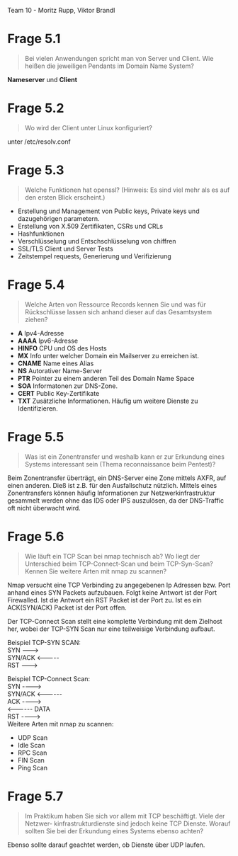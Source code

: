 Team 10 - Moritz Rupp, Viktor Brandl

# Frage 5.1
>Bei vielen Anwendungen spricht man von Server und Client. Wie heißen die
jeweiligen Pendants im Domain Name System?

**Nameserver** und **Client**

# Frage 5.2
>Wo wird der Client unter Linux konfiguriert?

unter /etc/resolv.conf

# Frage 5.3
>Welche Funktionen hat openssl? (Hinweis: Es sind viel mehr als es auf den
ersten Blick erscheint.)

- Erstellung und Management von Public keys, Private keys und dazugehörigen parametern.
- Erstellung von X.509 Zertifikaten, CSRs und CRLs
- Hashfunktionen 
- Verschlüsselung und Entschschlüsselung von chiffren
- SSL/TLS Client und Server Tests
- Zeitstempel requests, Generierung und Verifizierung

# Frage 5.4
> Welche Arten von Ressource Records kennen Sie und was für Rückschlüsse lassen sich anhand dieser auf das Gesamtsystem ziehen?

- **A** Ipv4-Adresse
- **AAAA** Ipv6-Adresse
- **HINFO** CPU und OS des Hosts
- **MX** Info unter welcher Domain ein Mailserver zu erreichen ist.
- **CNAME** Name eines Alias
- **NS** Autorativer Name-Server
- **PTR** Pointer zu einem anderen Teil des Domain Name Space
- **SOA** Informatonen zur DNS-Zone.
- **CERT** Public Key-Zertifikate
- **TXT** Zusätzliche Informationen. Häufig um weitere Dienste zu Identifizieren.

<!-- Schlüsse auf das Gesamtsystem Hinzufügen-->
<!--SRV Rekord-->

# Frage 5.5
>Was ist ein Zonentransfer und weshalb kann er zur Erkundung eines Systems
interessant sein (Thema reconnaissance beim Pentest)?

Beim Zonentransfer überträgt, ein DNS-Server eine Zone mittels AXFR, auf einen anderen. Dieß ist z.B. für den Ausfallschutz nützlich.
Mittels eines Zonentransfers können häufig Informationen zur Netzwerkinfrastruktur gesammelt werden ohne das IDS oder IPS auszulösen,
da der DNS-Traffic oft nicht überwacht wird.

# Frage 5.6
>Wie läuft ein TCP Scan bei nmap technisch ab? Wo liegt der Unterschied beim
TCP-Connect-Scan und beim TCP-Syn-Scan? Kennen Sie weitere Arten mit nmap zu scannen?
  
  
Nmap versucht eine TCP Verbinding zu angegebenen Ip Adressen bzw. Port anhand eines SYN Packets aufzubauen. Folgt keine Antwort ist der Port Firewalled.
Ist die Antwort ein RST Packet ist der Port zu. Ist es ein ACK(SYN/ACK) Packet ist der Port offen.  

Der TCP-Connect Scan stellt eine komplette Verbindung mit dem Zielhost her, wobei der TCP-SYN Scan nur eine teilweisige Verbindung aufbaut.  

Beispiel TCP-SYN SCAN:  
SYN --->    
         SYN/ACK <-----   
RST --->  
  
Beispiel TCP-Connect Scan:  
SYN ---->  
        SYN/ACK <------  
ACK ---->  
        <------ DATA  
RST ---->  
Weitere Arten mit nmap zu scannen:  
- UDP Scan  
- Idle Scan  
- RPC Scan  
- FIN Scan  
- Ping Scan  
  
# Frage 5.7
>Im Praktikum haben Sie sich vor allem mit TCP beschäftigt. Viele der Netzwer-
kinfrastrukturdienste sind jedoch keine TCP Dienste. Worauf sollten Sie bei der Erkundung
eines Systems ebenso achten?

Ebenso sollte darauf geachtet werden, ob Dienste über UDP laufen.
